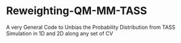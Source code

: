 # Reweighting-QM-MM-TASS
A very General Code to Unbias the Probability Distribution from TASS Simulation in 1D and 2D along any set of CV
